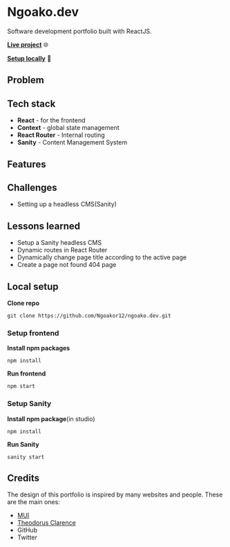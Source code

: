 # Ngoako.dev
Software development portfolio built with ReactJS.

[**Live project**](https://www.ngoako.dev/) 🌐

[**Setup locally**](#local-setup) 🔧

## Problem

## Tech stack
- **React** - for the frontend
- **Context** - global state management
- **React Router** - Internal routing
- **Sanity** - Content Management System

## Features

## Challenges
- Setting up a headless CMS(Sanity)

## Lessons learned
- Setup a Sanity headless CMS
- Dynamic routes in React Router
- Dynamically change page title according to the active page
- Create a page not found 404 page

## Local setup
**Clone repo**
```
git clone https://github.com/Ngoakor12/ngoako.dev.git
```
### Setup frontend
**Install npm packages**
```
npm install
```
**Run frontend**
```
npm start
```
### Setup Sanity
**Install npm package**(in studio)
```
npm install
```
**Run Sanity**
```
sanity start
```

## Credits
The design of this portfolio is inspired by many websites and people. These are the main ones:
- [MUI](https://mui.com/)
- [Theodorus Clarence](https://theodorusclarence.com/)
- GitHub
- Twitter
